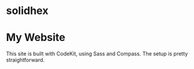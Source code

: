 solidhex
========

# My Website
This site is built with CodeKit, using Sass and Compass. The setup is pretty straightforward.